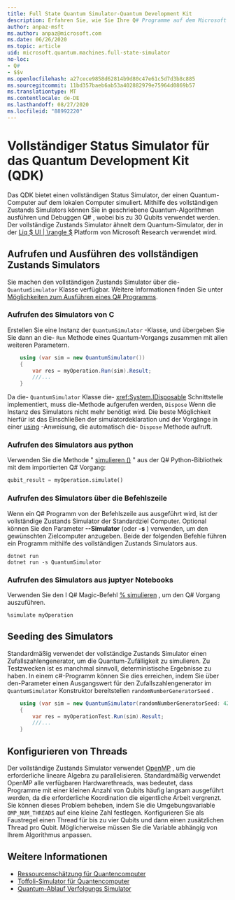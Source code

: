 ```yaml
---
title: Full State Quantum Simulator-Quantum Development Kit
description: Erfahren Sie, wie Sie Ihre Q# Programme auf dem Microsoft Quantum Development Kit vollständigen Status Simulator ausführen.
author: anpaz-msft
ms.author: anpaz@microsoft.com
ms.date: 06/26/2020
ms.topic: article
uid: microsoft.quantum.machines.full-state-simulator
no-loc:
- Q#
- $$v
ms.openlocfilehash: a27cece9858d62814b9d80c47e61c5d7d3b8c885
ms.sourcegitcommit: 11bd357baeb6ab53a402882979e75964d0869b57
ms.translationtype: MT
ms.contentlocale: de-DE
ms.lasthandoff: 08/27/2020
ms.locfileid: "88992220"
---
```

# <a name="quantum-development-kit-qdk-full-state-simulator"></a>Vollständiger Status Simulator für das Quantum Development Kit (QDK)

Das QDK bietet einen vollständigen Status Simulator, der einen Quantum-Computer auf dem lokalen Computer simuliert. Mithilfe des vollständigen Zustands Simulators können Sie in geschriebene Quantum-Algorithmen ausführen und Debuggen Q# , wobei bis zu 30 Qubits verwendet werden. Der vollständige Zustands Simulator ähnelt dem Quantum-Simulator, der in der  [Liq $ UI | \rangle $](http://stationq.github.io/Liquid/) Platform von Microsoft Research verwendet wird.

## <a name="invoking-and-running-the-full-state-simulator"></a>Aufrufen und Ausführen des vollständigen Zustands Simulators

Sie machen den vollständigen Zustands Simulator über die- `QuantumSimulator` Klasse verfügbar. Weitere Informationen finden Sie unter [Möglichkeiten zum Ausführen eines Q# Programms](xref:microsoft.quantum.guide.host-programs).

### <a name="invoking-the-simulator-from-c"></a>Aufrufen des Simulators von C #

Erstellen Sie eine Instanz der `QuantumSimulator` -Klasse, und übergeben Sie Sie dann an die- `Run` Methode eines Quantum-Vorgangs zusammen mit allen weiteren Parametern.
```csharp
    using (var sim = new QuantumSimulator())
    {
        var res = myOperation.Run(sim).Result;
        ///...
    }
```

Da die- `QuantumSimulator` Klasse die- <xref:System.IDisposable> Schnittstelle implementiert, muss die-Methode aufgerufen werden, `Dispose` Wenn die Instanz des Simulators nicht mehr benötigt wird. Die beste Möglichkeit hierfür ist das Einschließen der simulatordeklaration und der Vorgänge in einer [using](https://docs.microsoft.com/dotnet/csharp/language-reference/keywords/using-statement) -Anweisung, die automatisch die- `Dispose` Methode aufruft.

### <a name="invoking-the-simulator-from-python"></a>Aufrufen des Simulators aus python

Verwenden Sie die Methode " [simulieren ()](https://docs.microsoft.com/python/qsharp-core/qsharp.loader.qsharpcallable) " aus der Q# Python-Bibliothek mit dem importierten Q# Vorgang:

```python
qubit_result = myOperation.simulate()
```

### <a name="invoking-the-simulator-from-the-command-line"></a>Aufrufen des Simulators über die Befehlszeile

Wenn ein Q# Programm von der Befehlszeile aus ausgeführt wird, ist der vollständige Zustands Simulator der Standardziel Computer. Optional können Sie den Parameter **--Simulator** (oder **-s** ) verwenden, um den gewünschten Zielcomputer anzugeben. Beide der folgenden Befehle führen ein Programm mithilfe des vollständigen Zustands Simulators aus. 

```dotnetcli
dotnet run
dotnet run -s QuantumSimulator
```

### <a name="invoking-the-simulator-from-juptyer-notebooks"></a>Aufrufen des Simulators aus juptyer Notebooks

Verwenden Sie den I Q# Magic-Befehl [% simulieren](xref:microsoft.quantum.iqsharp.magic-ref.simulate) , um den Q# Vorgang auszuführen.

```
%simulate myOperation
```
## <a name="seeding-the-simulator"></a>Seeding des Simulators

Standardmäßig verwendet der vollständige Zustands Simulator einen Zufallszahlengenerator, um die Quantum-Zufälligkeit zu simulieren. Zu Testzwecken ist es manchmal sinnvoll, deterministische Ergebnisse zu haben. In einem c#-Programm können Sie dies erreichen, indem Sie über den-Parameter einen Ausgangswert für den Zufallszahlengenerator im `QuantumSimulator` Konstruktor bereitstellen `randomNumberGeneratorSeed` .

```csharp
    using (var sim = new QuantumSimulator(randomNumberGeneratorSeed: 42))
    {
        var res = myOperationTest.Run(sim).Result;
        ///...
    }
```

## <a name="configuring-threads"></a>Konfigurieren von Threads

Der vollständige Zustands Simulator verwendet [OpenMP](http://www.openmp.org/) , um die erforderliche lineare Algebra zu parallelisieren. Standardmäßig verwendet OpenMP alle verfügbaren Hardwarethreads, was bedeutet, dass Programme mit einer kleinen Anzahl von Qubits häufig langsam ausgeführt werden, da die erforderliche Koordination die eigentliche Arbeit vergrenzt. Sie können dieses Problem beheben, indem Sie die Umgebungsvariable `OMP_NUM_THREADS` auf eine kleine Zahl festlegen. Konfigurieren Sie als Faustregel einen Thread für bis zu vier Qubits und dann einen zusätzlichen Thread pro Qubit. Möglicherweise müssen Sie die Variable abhängig von Ihrem Algorithmus anpassen.

## <a name="see-also"></a>Weitere Informationen

- [Ressourcenschätzung für Quantencomputer](xref:microsoft.quantum.machines.resources-estimator)
- [Toffoli-Simulator für Quantencomputer](xref:microsoft.quantum.machines.toffoli-simulator)
- [Quantum-Ablauf Verfolgungs Simulator](xref:microsoft.quantum.machines.qc-trace-simulator.intro)